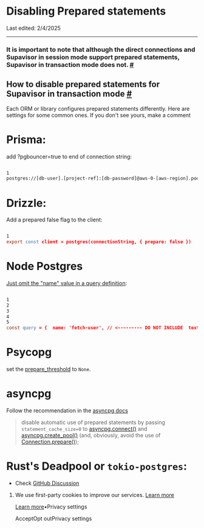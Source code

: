 # Disabling Prepared statements

Last edited: 2/4/2025

* * *

### It is important to note that although the direct connections and Supavisor in session mode support prepared statements, Supavisor in transaction mode does not. [\#](https://supabase.com/docs/guides/troubleshooting/disabling-prepared-statements-qL8lEL\#it-is-important-to-note-that-although-the-direct-connections-and-supavisor-in-session-mode-support-prepared-statements-supavisor-in-transaction-mode-does-not)

## How to disable prepared statements for Supavisor in transaction mode [\#](https://supabase.com/docs/guides/troubleshooting/disabling-prepared-statements-qL8lEL\#how-to-disable-prepared-statements-for-supavisor-in-transaction-mode)

Each ORM or library configures prepared statements differently. Here are settings for some common ones. If you don't see yours, make a comment

# Prisma:

add ?pgbouncer=true to end of connection string:

```flex

1
postgres://[db-user].[project-ref]:[db-password]@aws-0-[aws-region].pooler.supabase.com:6543/[db-name]?pgbouncer=true
```

# Drizzle:

Add a prepared false flag to the client:

```flex

1
export const client = postgres(connectionString, { prepare: false })
```

# Node Postgres

[Just omit the "name" value in a query definition](https://node-postgres.com/features/queries#prepared-statements):

```flex

1
2
3
4
5
const query = {  name: 'fetch-user', // <--------- DO NOT INCLUDE  text: 'SELECT * FROM user WHERE id = $1',  values: [1],}
```

# Psycopg

set the [prepare\_threshold](https://www.psycopg.org/psycopg3/docs/api/connections.html#psycopg.Connection.prepare_threshold) to `None`.

# asyncpg

Follow the recommendation in the [asyncpg docs](https://magicstack.github.io/asyncpg/current/faq.html#why-am-i-getting-prepared-statement-errors)

> disable automatic use of prepared statements by passing `statement_cache_size=0` to [asyncpg.connect()](https://magicstack.github.io/asyncpg/current/api/index.html#asyncpg.connection.connect) and [asyncpg.create\_pool()](https://magicstack.github.io/asyncpg/current/api/index.html#asyncpg.pool.create_pool) (and, obviously, avoid the use of [Connection.prepare()](https://magicstack.github.io/asyncpg/current/api/index.html#asyncpg.connection.Connection.prepare));

# Rust's Deadpool or `tokio-postgres`:

- Check [GitHub Discussion](https://github.com/bikeshedder/deadpool/issues/340#event-13642472475)

1. We use first-party cookies to improve our services. [Learn more](https://supabase.com/privacy#8-cookies-and-similar-technologies-used-on-our-european-services)



   [Learn more](https://supabase.com/privacy#8-cookies-and-similar-technologies-used-on-our-european-services)•Privacy settings





   AcceptOpt outPrivacy settings